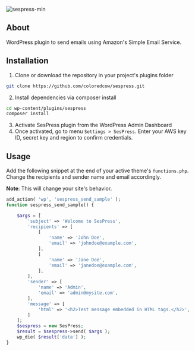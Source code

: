 ![sespress-min](https://user-images.githubusercontent.com/12053186/37273426-d000bde4-25ff-11e8-954e-b2be52a83fb0.png)

## About

WordPress plugin to send emails using Amazon's Simple Email Service.

## Installation

1. Clone or download the repository in your project's plugins folder
```sh
git clone https://github.com/coloredcow/sespress.git
```
2. Install dependencies via composer install
```sh
cd wp-content/plugins/sespress
composer install
```
3. Activate SesPress plugin from the WordPress Admin Dashboard
4. Once activated, go to menu `Settings > SesPress`. Enter your AWS key ID, secret key and region to confirm credentials.

## Usage

Add the following snippet at the end of your active theme's `functions.php`. Change the recipients and sender name and email accordingly.

**Note**: This will change your site's behavior.

```php
add_action( 'wp', 'sespress_send_sample' );
function sespress_send_sample() {

    $args = [
        'subject' => 'Welcome to SesPress',
        'recipients' => [
            [
                'name' => 'John Doe',
                'email' => 'johndoe@example.com',
            ],
            [
                'name' => 'Jane Doe',
                'email' => 'janedoe@example.com',
            ],
        ],
        'sender' => [
            'name' => 'Admin',
            'email' => 'admin@mysite.com',
        ],
        'message' => [
            'html' => '<h2>Test message embedded in HTML tags.</h2>',
        ]
    ];
    $sespress = new SesPress;
    $result = $sespress->send( $args );
    wp_die( $result['data'] );
}
```
